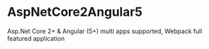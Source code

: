 # AspNetCore2Angular5
Asp.Net Core 2+ &amp; Angular (5+) multi apps supported, Webpack full featured application
